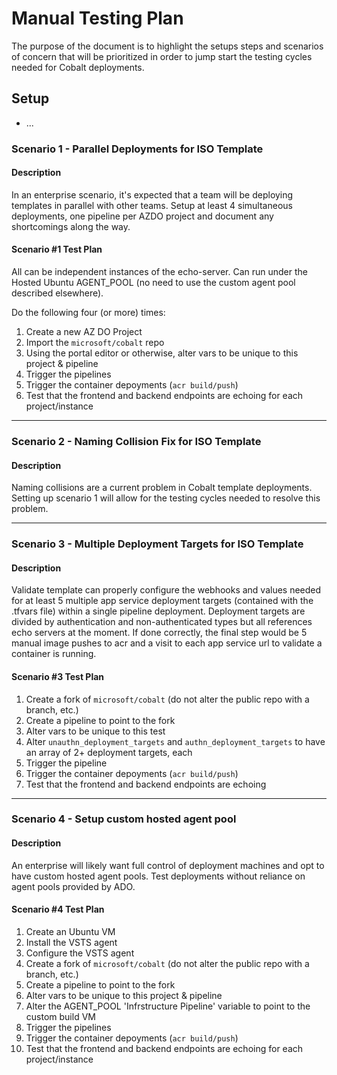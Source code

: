 # Manual Testing Plan

The purpose of the document is to highlight the setups steps and scenarios of concern that will be prioritized in order to jump start the testing cycles needed for Cobalt deployments.

## Setup

- ...

### Scenario 1 - Parallel Deployments for ISO Template

#### Description

In an enterprise scenario, it's expected that a team will be deploying templates in parallel with other teams. Setup at least 4 simultaneous deployments, one pipeline per AZDO project and document any shortcomings along the way.

#### Scenario #1 Test Plan

All can be independent instances of the echo-server. Can run under the Hosted Ubuntu AGENT_POOL (no need to use the custom agent pool described elsewhere).

Do the following four (or more) times:
1. Create a new AZ DO Project
1. Import the `microsoft/cobalt` repo
1. Using the portal editor or otherwise, alter vars to be unique to this project & pipeline
1. Trigger the pipelines
1. Trigger the container depoyments (`acr build/push`)
1. Test that the frontend and backend endpoints are echoing for each project/instance

-----

### Scenario 2 - Naming Collision Fix for ISO Template

#### Description

Naming collisions are a current problem in Cobalt template deployments. Setting up scenario 1 will allow for the testing cycles needed to resolve this problem.

------

### Scenario 3 - Multiple Deployment Targets for ISO Template

#### Description

Validate template can properly configure the webhooks and values needed for at least 5 multiple app service deployment targets (contained with the .tfvars file) within a single pipeline deployment. Deployment targets are divided by authentication and non-authenticated types but all references echo servers at the moment. If done correctly, the final step would be 5 manual image pushes to acr and a visit to each app service url to validate a container is running.

#### Scenario #3 Test Plan

1. Create a fork of `microsoft/cobalt` (do not alter the public repo with a branch, etc.)
1. Create a pipeline to point to the fork
1. Alter vars to be unique to this test
1. Alter `unauthn_deployment_targets` and `authn_deployment_targets` to have an array of 2+ deployment targets, each
1. Trigger the pipeline
1. Trigger the container depoyments (`acr build/push`)
1. Test that the frontend and backend endpoints are echoing

------

### Scenario 4 - Setup custom hosted agent pool

#### Description

An enterprise will likely want full control of deployment machines and opt to have custom hosted agent pools. Test deployments without reliance on agent pools provided by ADO.

#### Scenario #4 Test Plan

1. Create an Ubuntu VM
1. Install the VSTS agent
1. Configure the VSTS agent
1. Create a fork of `microsoft/cobalt` (do not alter the public repo with a branch, etc.)
1. Create a pipeline to point to the fork
1. Alter vars to be unique to this project & pipeline
1. Alter the AGENT_POOL 'Infrstructure Pipeline' variable to point to the custom build VM
1. Trigger the pipelines
1. Trigger the container depoyments (`acr build/push`)
1. Test that the frontend and backend endpoints are echoing for each project/instance
